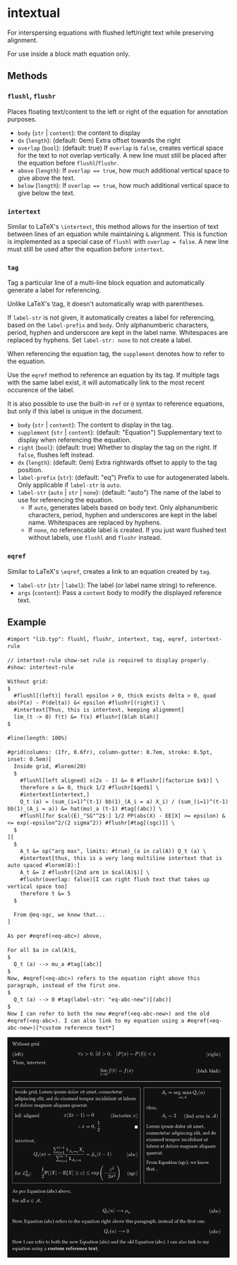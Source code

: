 # intextual

For interspersing equations with flushed left/right text while preserving alignment.

For use inside a block math equation only.

## Methods

### `flushl`, `flushr`

Places floating text/content to the left or right of the equation for annotation purposes.

- `body` (`str` | `content`): the content to display
- `dx` (`length`): (default: 0em) Extra offset towards the right
- `overlap` (`bool`): (default: true) If `overlap` is `false`, creates vertical space for the text
  to not overlap vertically. A new line must still be placed after the equation before
  `flushl`/`flushr`.
- `above` (`length`): If `overlap == true`, how much additional vertical space to give above the text.
- `below` (`length`): If `overlap == true`, how much additional vertical space to give below the text.

### `intertext`

Similar to LaTeX's `\intertext`, this method allows for the insertion of text between lines of an equation while maintaining `&` alignment. This is function is implemented as a special case of `flushl` with `overlap = false`. A new line must still be used after the equation before `intertext`.

### `tag`

Tag a particular line of a multi-line block equation and automatically generate a label
for referencing.

Unlike LaTeX's \tag, it doesn't automatically wrap with parentheses.

If `label-str` is not given, it automatically creates a label for referencing, based on the
`label-prefix` and `body`. Only alphanumberic characters, period, hyphen and underscore are
kept in the label name. Whitespaces are replaced by hyphens. Set `label-str: none` to not
create a label.

When referencing the equation tag, the `supplement` denotes how to refer to the equation.

Use the `eqref` method to reference an equation by its tag. If multiple tags with the same
label exist, it will automatically link to the most recent occurence of the label.

It is also possible to use the built-in `ref` or `@` syntax to reference equations, but only
if this label is unique in the document.

- `body` (`str` | `content`): The content to display in the tag.
- `supplement` (`str` | `content`): (default: "Equation") Supplementary text to display when referencing the equation.
- `right` (`bool`): (default: true) Whether to display the tag on the right. If `false`, flushes left instead.
- `dx` (`length`): (default: 0em) Extra rightwards offset to apply to the tag position.
- `label-prefix` (`str`): (default: "eq") Prefix to use for autogenerated labels. Only applicable if `label-str` is `auto`.
- `label-str` (`auto` | `str` | `none`): (default: "auto") The name of the label to use for referencing the equation.
  - If `auto`, generates labels based on body text. Only alphanumberic characters, period,
    hyphen and underscores are kept in the label name. Whitespaces are replaced by hyphens.
  - If `none`, no referencable label is created. If you just want flushed text without labels, use `flushl` and `flushr` instead.

### `eqref`

Similar to LaTeX's `\eqref`, creates a link to an equation created by `tag`.

- `label-str` (`str` | `label`): The label (or label name string) to reference.
- `args` (`content`): Pass a `content` body to modify the displayed reference text.

## Example

```typst
#import "lib.typ": flushl, flushr, intertext, tag, eqref, intertext-rule

// intertext-rule show-set rule is required to display properly.
#show: intertext-rule

Without grid:
$
  #flushl[(left)] forall epsilon > 0, thick exists delta > 0, quad abs(P(x) - P(delta)) &< epsilon #flushr[(right)] \
  #intertext[Thus, this is intertext, keeping alignment]
  lim_(t -> 0) f(t) &= f(x) #flushr[(blah blah)]
$

#line(length: 100%)

#grid(columns: (1fr, 0.6fr), column-gutter: 0.7em, stroke: 0.5pt, inset: 0.5em)[
  Inside grid, #lorem(20)
  $
    #flushl[left aligned] x(2x - 1) &= 0 #flushr[(factorize $x$)] \
    therefore x &= 0, thick 1/2 #flushr[$qed$] \
    #intertext[intertext,]
    Q_t (a) = (sum_(i=1)^(t-1) bb(1)_(A_i = a) X_i) / (sum_(i=1)^(t-1) bb(1)_(A_i = a)) &= hat(mu)_a (t-1) #tag[(abc)] \
    #flushl[for $cal(E)_"SG"^2$:] 1/2 PP(abs(X) - EE[X] >= epsilon) &<= exp(-epsilon^2/(2 sigma^2)) #flushr[#tag[(sgc)]] \
  $
][
  $
    A_t &= op("arg max", limits: #true)_(a in cal(A)) Q_t (a) \
    #intertext[thus, this is a very long multiline intertext that is auto spaced #lorem(8):]
    A_t &= 2 #flushr[(2nd arm in $cal(A)$)] \
    #flushr(overlap: false)[I can right flush text that takes up vertical space too]
    therefore t &= 5
  $

  From @eq-sgc, we know that...
]

As per #eqref(<eq-abc>) above,

For all $a in cal(A)$,
$
  Q_t (a) --> mu_a #tag[(abc)]
$
Now, #eqref(<eq-abc>) refers to the equation right above this paragraph, instead of the first one.
$
  Q_t (a) --> 0 #tag(label-str: "eq-abc-new")[(abc)]
$
Now I can refer to both the new #eqref(<eq-abc-new>) and the old #eqref(<eq-abc>). I can also link to my equation using a #eqref(<eq-abc-new>)[*custom reference text*]
```

[![Example](imgs/example.png)](./example.pdf)